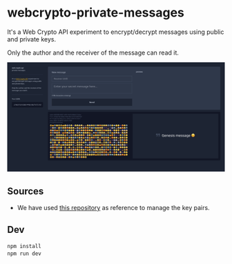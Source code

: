 # webcrypto-private-messages

It's a Web Crypto API experiment to encrypt/decrypt messages using public and private keys.

Only the author and the receiver of the message can read it.

![Web app preview](docs/preview.png)

## Sources

- We have used [this repository](https://github.com/diafygi/webcrypto-examples?tab=readme-ov-file#rsa-oaep) as reference to manage the key pairs.

## Dev

```sh
npm install
npm run dev
```
